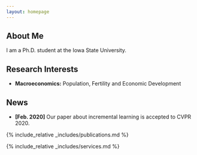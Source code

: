 ```yaml
---
layout: homepage
---
```


## About Me

I am a Ph.D. student at the Iowa State University. 

## Research Interests

- **Macroeconomics:** Population, Fertility and Economic Development

## News

- **[Feb. 2020]** Our paper about incremental learning is accepted to CVPR 2020.
<!-- - **[Feb. 2020]** We will host the ACM Multimedia Asia 2020 conference in Singapore!
- **[Sept. 2019]** Our paper about few-shot learning is accepted to NeurIPS 2019.
- **[Mar. 2019]** Our paper about few-shot learning is accepted to CVPR 2019. -->

{% include_relative _includes/publications.md %}

{% include_relative _includes/services.md %}

